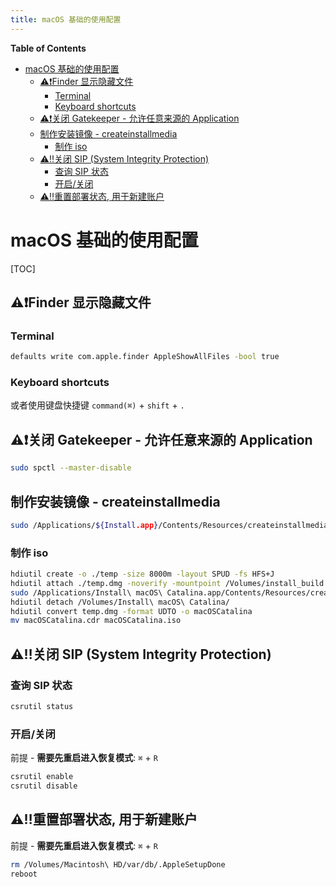 ```yaml
---
title: macOS 基础的使用配置
---
```


<!-- START doctoc generated TOC please keep comment here to allow auto update -->
<!-- DON'T EDIT THIS SECTION, INSTEAD RE-RUN doctoc TO UPDATE -->
**Table of Contents**

- [macOS 基础的使用配置](#macos-%E5%9F%BA%E7%A1%80%E7%9A%84%E4%BD%BF%E7%94%A8%E9%85%8D%E7%BD%AE)
  - [⚠️❗️Finder 显示隐藏文件](#%EF%B8%8Ffinder-%E6%98%BE%E7%A4%BA%E9%9A%90%E8%97%8F%E6%96%87%E4%BB%B6)
    - [Terminal](#terminal)
    - [Keyboard shortcuts](#keyboard-shortcuts)
  - [⚠️❗️关闭 Gatekeeper - 允许任意来源的 Application](#%EF%B8%8F%E5%85%B3%E9%97%AD-gatekeeper---%E5%85%81%E8%AE%B8%E4%BB%BB%E6%84%8F%E6%9D%A5%E6%BA%90%E7%9A%84-application)
  - [制作安装镜像 - createinstallmedia](#%E5%88%B6%E4%BD%9C%E5%AE%89%E8%A3%85%E9%95%9C%E5%83%8F---createinstallmedia)
    - [制作 iso](#%E5%88%B6%E4%BD%9C-iso)
  - [⚠️‼️关闭 SIP (System Integrity Protection)](#%E5%85%B3%E9%97%AD-sip-system-integrity-protection)
    - [查询 SIP 状态](#%E6%9F%A5%E8%AF%A2-sip-%E7%8A%B6%E6%80%81)
    - [开启/关闭](#%E5%BC%80%E5%90%AF%E5%85%B3%E9%97%AD)
  - [⚠️‼️重置部署状态, 用于新建账户](#%E9%87%8D%E7%BD%AE%E9%83%A8%E7%BD%B2%E7%8A%B6%E6%80%81-%E7%94%A8%E4%BA%8E%E6%96%B0%E5%BB%BA%E8%B4%A6%E6%88%B7)

<!-- END doctoc generated TOC please keep comment here to allow auto update -->

# macOS 基础的使用配置

[TOC]

## ⚠️❗️Finder 显示隐藏文件
### Terminal
```bash
defaults write com.apple.finder AppleShowAllFiles -bool true
```
### Keyboard shortcuts
或者使用键盘快捷键 `command(⌘)` + `shift` + `.`

## ⚠️❗️关闭 Gatekeeper - 允许任意来源的 Application

```bash
sudo spctl --master-disable
```

## 制作安装镜像 - createinstallmedia

```bash
sudo /Applications/${Install.app}/Contents/Resources/createinstallmedia --volume /Volumes/${MyVolume} /Applications/${Install.app} --downloadassets --nointeraction
```

### 制作 iso

```bash
hdiutil create -o ./temp -size 8000m -layout SPUD -fs HFS+J
hdiutil attach ./temp.dmg -noverify -mountpoint /Volumes/install_build
sudo /Applications/Install\ macOS\ Catalina.app/Contents/Resources/createinstallmedia  --volume /Volumes/install_build/
hdiutil detach /Volumes/Install\ macOS\ Catalina/
hdiutil convert temp.dmg -format UDTO -o macOSCatalina
mv macOSCatalina.cdr macOSCatalina.iso
```

## ⚠️‼️关闭 SIP (System Integrity Protection)

### 查询 SIP 状态

```bash
csrutil status
```

### 开启/关闭

前提 - **需要先重启进入恢复模式**: `⌘` + `R`

```bash
csrutil enable
csrutil disable
```

## ⚠️‼️重置部署状态, 用于新建账户

前提 - **需要先重启进入恢复模式**: `⌘` + `R`

```bash
rm /Volumes/Macintosh\ HD/var/db/.AppleSetupDone
reboot
```

